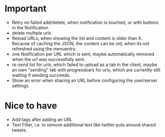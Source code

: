 # Important

* Retry on failed add/delete, when notification is touched, or with buttons in the Notification
* delete multiple urls
* Reload URLs, when showing the list and content is older than X. Because of caching the JSON, the content can be old, when its not refreshed using the menuentry.
* one Notification per URL which is sent, maybe automatically removed when the url was successfully sent.
* re-send list for urls, which failed to upload as a tab in the client, maybe an own "sending" tab with progressbars for urls, which are currently still waiting if sending succeeds.
* Show an error when sharing an URL before configuring the user/server settings.

# Nice to have
* Add tags after adding an URL
* Text Filter, i.e. to remove additional text like twitter puts around shared tweets.
